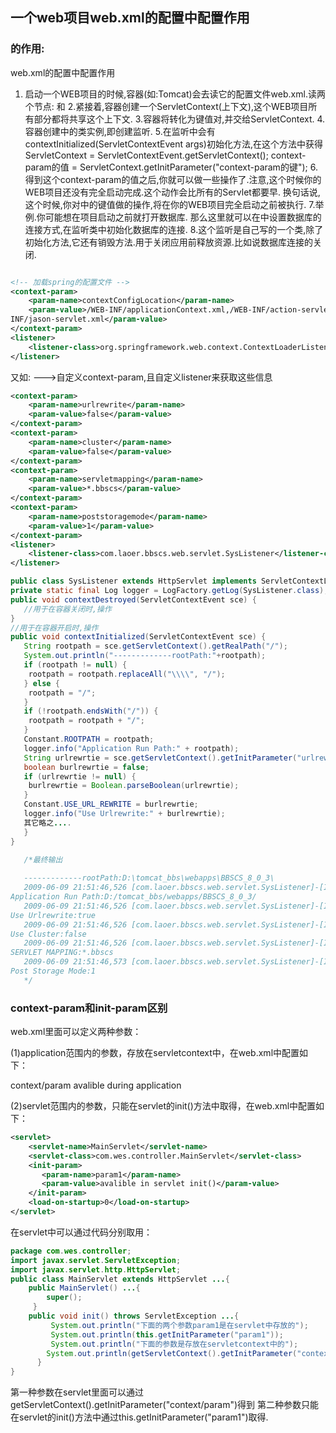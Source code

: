## 一个web项目web.xml的配置中<context-param>配置作用

### <context-param>的作用:

web.xml的配置中<context-param>配置作用
1. 启动一个WEB项目的时候,容器(如:Tomcat)会去读它的配置文件web.xml.读两个节点: <listener></listener> 和 <context-param></context-param>
2.紧接着,容器创建一个ServletContext(上下文),这个WEB项目所有部分都将共享这个上下文.
3.容器将<context-param></context-param>转化为键值对,并交给ServletContext.
4.容器创建<listener></listener>中的类实例,即创建监听.
5.在监听中会有contextInitialized(ServletContextEvent args)初始化方法,在这个方法中获得ServletContext = ServletContextEvent.getServletContext();
context-param的值 = ServletContext.getInitParameter("context-param的键");
6.得到这个context-param的值之后,你就可以做一些操作了.注意,这个时候你的WEB项目还没有完全启动完成.这个动作会比所有的Servlet都要早.
换句话说,这个时候,你对<context-param>中的键值做的操作,将在你的WEB项目完全启动之前被执行.
7.举例.你可能想在项目启动之前就打开数据库.
那么这里就可以在<context-param>中设置数据库的连接方式,在监听类中初始化数据库的连接.
8.这个监听是自己写的一个类,除了初始化方法,它还有销毁方法.用于关闭应用前释放资源.比如说数据库连接的关闭.

```xml

<!-- 加载spring的配置文件 -->
<context-param>
    <param-name>contextConfigLocation</param-name>
    <param-value>/WEB-INF/applicationContext.xml,/WEB-INF/action-servlet.xml,/WEB-
INF/jason-servlet.xml</param-value>
</context-param>
<listener>
    <listener-class>org.springframework.web.context.ContextLoaderListener</listener-class>
</listener>

```
又如: --->自定义context-param,且自定义listener来获取这些信息

```xml
<context-param>
    <param-name>urlrewrite</param-name>
    <param-value>false</param-value>
</context-param>
<context-param>
    <param-name>cluster</param-name>
    <param-value>false</param-value>
</context-param>
<context-param>
    <param-name>servletmapping</param-name>
    <param-value>*.bbscs</param-value>
</context-param>
<context-param>
    <param-name>poststoragemode</param-name>
    <param-value>1</param-value>
</context-param>
<listener>
    <listener-class>com.laoer.bbscs.web.servlet.SysListener</listener-class>
</listener>

```

```java
public class SysListener extends HttpServlet implements ServletContextListener {
private static final Log logger = LogFactory.getLog(SysListener.class);
public void contextDestroyed(ServletContextEvent sce) {
   //用于在容器关闭时,操作
}
//用于在容器开启时,操作
public void contextInitialized(ServletContextEvent sce) {
   String rootpath = sce.getServletContext().getRealPath("/");
   System.out.println("-------------rootPath:"+rootpath);
   if (rootpath != null) {
    rootpath = rootpath.replaceAll("\\\\", "/");
   } else {
    rootpath = "/";
   }
   if (!rootpath.endsWith("/")) {
    rootpath = rootpath + "/";
   }
   Constant.ROOTPATH = rootpath;
   logger.info("Application Run Path:" + rootpath);
   String urlrewrtie = sce.getServletContext().getInitParameter("urlrewrite");
   boolean burlrewrtie = false;
   if (urlrewrtie != null) {
    burlrewrtie = Boolean.parseBoolean(urlrewrtie);
   }
   Constant.USE_URL_REWRITE = burlrewrtie;
   logger.info("Use Urlrewrite:" + burlrewrtie);
   其它略之....
   }
}

   /*最终输出
 
   -------------rootPath:D:\tomcat_bbs\webapps\BBSCS_8_0_3\
   2009-06-09 21:51:46,526 [com.laoer.bbscs.web.servlet.SysListener]-[INFO]
Application Run Path:D:/tomcat_bbs/webapps/BBSCS_8_0_3/
   2009-06-09 21:51:46,526 [com.laoer.bbscs.web.servlet.SysListener]-[INFO]
Use Urlrewrite:true
   2009-06-09 21:51:46,526 [com.laoer.bbscs.web.servlet.SysListener]-[INFO]
Use Cluster:false
   2009-06-09 21:51:46,526 [com.laoer.bbscs.web.servlet.SysListener]-[INFO]
SERVLET MAPPING:*.bbscs
   2009-06-09 21:51:46,573 [com.laoer.bbscs.web.servlet.SysListener]-[INFO]
Post Storage Mode:1
   */
```
### context-param和init-param区别

web.xml里面可以定义两种参数：

(1)application范围内的参数，存放在servletcontext中，在web.xml中配置如下：

<context-param>
           <param-name>context/param</param-name>
           <param-value>avalible during application</param-value>
</context-param>

(2)servlet范围内的参数，只能在servlet的init()方法中取得，在web.xml中配置如下：

```xml
<servlet>
    <servlet-name>MainServlet</servlet-name>
    <servlet-class>com.wes.controller.MainServlet</servlet-class>
    <init-param>
       <param-name>param1</param-name>
       <param-value>avalible in servlet init()</param-value>
    </init-param>
    <load-on-startup>0</load-on-startup>
</servlet>

```
在servlet中可以通过代码分别取用：

```java
package com.wes.controller;
import javax.servlet.ServletException;
import javax.servlet.http.HttpServlet;
public class MainServlet extends HttpServlet ...{
    public MainServlet() ...{
        super();
     }
    public void init() throws ServletException ...{
         System.out.println("下面的两个参数param1是在servlet中存放的");
         System.out.println(this.getInitParameter("param1"));
         System.out.println("下面的参数是存放在servletcontext中的");
        System.out.println(getServletContext().getInitParameter("context/param"));
      }
}

```

第一种参数在servlet里面可以通过getServletContext().getInitParameter("context/param")得到
第二种参数只能在servlet的init()方法中通过this.getInitParameter("param1")取得.

